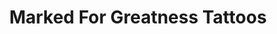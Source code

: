 ---
title: "Marked For Greatness Tattoos"
url: /cardiff/marked-for-greatness-tattoos/
shop: Tattoo
---